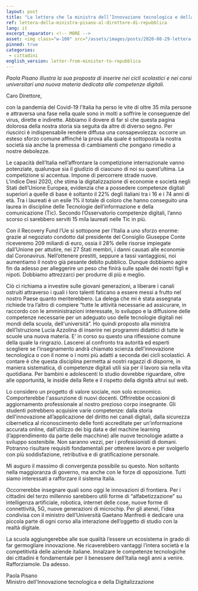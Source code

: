 ```yaml
---
layout: post
title: "La lettera che la ministra dell’Innovazione tecnologica e della Digitalizzazione Pisano ha scritto al direttore di Repubblica"
ref: lettera-della-ministra-pisano-al-direttore-di-repubblica
lang: it
excerpt_separator: <!-- MORE -->
asset: <img class="w-100" src="/assets/images/posts/2020-08-29-lettera-della-ministra-pisano-al-direttore-di-repubblica.jpg" alt="La lettera della ministra dell’Innovazione tecnologica Pisano al direttore di Repubblica"/>
pinned: true
categories:
 - cittadini
english_version: letter-from-minister-to-repubblica
---
```


_Paola Pisano illustra la sua proposta di inserire nei cicli scolastici e nei corsi universitari una nuova materia dedicata alle competenze digitali._

<!-- MORE -->

Caro Direttore, 

con la pandemia del Covid-19 l'Italia ha perso le vite di oltre 35 mila persone e attraversa una fase nella quale sono in molti a soffrire le conseguenze del virus, dirette e indirette. Abbiamo il dovere di far sì che questa pagina dolorosa della nostra storia sia seguita da altre di diverso segno. Per riuscirci è indispensabile rendere diffusa una consapevolezza: occorre un esteso sforzo comune affinché la prova alla quale é sottoposta la nostra società sia anche la premessa di cambiamenti che pongano rimedio a nostre debolezze.  

Le capacità dell’Italia nell’affrontare la competizione internazionale vanno potenziate, qualunque sia il giudizio di ciascuno di noi su quest’ultima. La competizione si accentua. Impone di percorrere strade nuove.  
L'indice Desi 2020, che stima la digitalizzazione di economie e società negli Stati dell’Unione Europea, evidenzia che a possedere competenze digitali superiori a quelle di base è soltanto il 22% degli italiani tra i 16 e i 74 anni di età. Tra i laureati è un esile 1% il totale di coloro che hanno conseguito una laurea in discipline delle Tecnologie dell’informazione e della comunicazione (Tic). Secondo l’Osservatorio competenze digitali, l’anno scorso ci sarebbero serviti 15 mila laureati nelle Tic in più.  

Con il Recovery Fund l’Ue si sottopone per l’Italia a uno sforzo enorme: grazie al negoziato condotto dal presidente del Consiglio Giuseppe Conte riceveremo 209 miliardi di euro, ossia il 28% delle risorse impiegate dall’Unione per attutire, nei 27 Stati membri, i danni causati alle economie dal Coronavirus. Nell’ottenere prestiti, seppure a tassi vantaggiosi, noi aumentiamo il nostro già pesante debito pubblico. Dunque dobbiamo agire fin da adesso per alleggerire un peso che finirà sulle spalle dei nostri figli e nipoti. Dobbiamo attrezzarci per produrre di più e meglio.  

Ciò ci richiama a investire sulle giovani generazioni, a liberare i canali ostruiti attraverso i quali i loro talenti faticano a essere messi a frutto nel nostro Paese quanto meriterebbero. La delega che mi è stata assegnata richiede tra l’altro di compiere “tutte le attività necessarie ad assicurare, in raccordo con le amministrazioni interessate, lo sviluppo e la diffusione delle competenze necessarie per un adeguato uso delle tecnologie digitali nei mondi della scuola, dell'università”. Ho quindi proposto alla ministra dell’Istruzione Lucia Azzolina di inserire nei programmi didattici di tutte le scuole una nuova materia. E’ in corso su questo una riflessione comune della quale la ringrazio. Lascerei al confronto tra autorità ed esperti scegliere se l’insegnamento andrà chiamato scienza dell’innovazione tecnologica o con il nome o i nomi più adatti a seconda dei cicli scolastici. A contare è che questa disciplina permetta ai nostri ragazzi di disporre, in maniera sistematica, di competenze digitali utili sia per il lavoro sia nella vita quotidiana. Per bambini e adolescenti lo studio dovrebbe riguardare, oltre alle opportunità, le insidie della Rete e il rispetto della dignità altrui sul web.  

Lo considero un progetto di valore sociale, non solo economico. Comporterebbe l'assunzione di nuovi docenti. Offrirebbe occasioni di aggiornamento professionale al nostro prezioso corpo insegnante. Gli studenti potrebbero acquisire varie competenze: dalla storia dell’innovazione all’applicazione del diritto nei canali digitali, dalla sicurezza cibernetica al riconoscimento delle fonti accreditate per un’informazione accurata online, dall’utilizzo dei big data e del machine learning (l’apprendimento da parte delle macchine) alle nuove tecnologie adatte a sviluppo sostenibile. Non saranno vezzi, per i professionisti di domani. Potranno risultare requisiti fondamentali per ottenere lavoro e per svolgerlo con più soddisfazione, retributiva e di gratificazione personale.  

Mi auguro il massimo di convergenza possibile su questo. Non soltanto nella maggioranza di governo, ma anche con le forze di opposizione. Tutti siamo interessati a rafforzare il sistema Italia.  

Occorrerebbe insegnare quali sono oggi le innovazioni di frontiera. Per i cittadini del terzo millennio sarebbero utili forme di “alfabetizzazione” su intelligenza artificiale, robotica, internet delle cose, nuove forme di connettività, 5G, nuove generazioni di microchip. Per gli atenei, l'idea condivisa con il ministro dell’Università Gaetano Manfredi è dedicare una piccola parte di ogni corso alla interazione dell’oggetto di studio con la realtà digitale.  

La scuola aggiungerebbe alle sue qualità l’essere un ecosistema in grado di far germogliare innovazione. Ne ricaverebbero vantaggi l’intera società e la competitività delle aziende italiane. Innalzare le competenze tecnologiche dei cittadini è fondamentale per il benessere dell’Italia negli anni a venire. Rafforziamole. Da adesso.  

Paola Pisano  
Ministro dell'Innovazione tecnologica e della Digitalizzazione  
